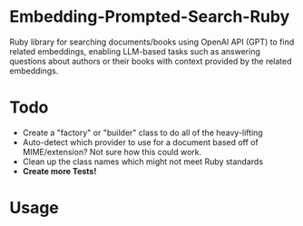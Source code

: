 # Embedding-Prompted-Search-Ruby
Ruby library for searching documents/books using OpenAI API (GPT) to find related embeddings, enabling LLM-based tasks such as answering questions about authors or their books with context provided by the related embeddings.

# Todo
- Create a "factory" or "builder" class to do all of the heavy-lifting
- Auto-detect which provider to use for a document based off of MIME/extension? Not sure how this could work.
- Clean up the class names which might not meet Ruby standards
- **Create more Tests!**

# Usage
```

```
